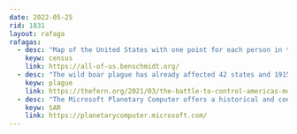 ```yaml
---
date: 2022-05-25
rid: 1831
layout: rafaga
rafagas:
  - desc: "Map of the United States with one point for each person in the 2010 and 2020 censuses with the different races / ethnicities represented by color."
    keyw: census
    link: https://all-of-us.benschmidt.org/
  - desc: "The wild boar plague has already affected 42 states and 1915 U.S. counties, with about 6 million feral pigs causing damage of about $ 2.5 billion a year, according to the U.S. Department of Agriculture."
    keyw: plague
    link: https://thefern.org/2021/03/the-battle-to-control-americas-most-destructive-species-feral-pigs/
  - desc: "The Microsoft Planetary Computer offers a historical and continuous 10 m global review, all day, day and night, 6-day review of radiometrically corrected and field-adapted synthetic aperture (SAR) imaging."
    keyw: SAR
    link: https://planetarycomputer.microsoft.com/
---
```


